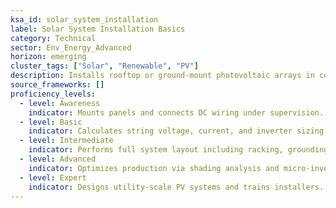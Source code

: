 ```yaml
---
ksa_id: solar_system_installation
label: Solar System Installation Basics
category: Technical
sector: Env_Energy_Advanced
horizon: emerging
cluster_tags: ["Solar", "Renewable", "PV"]
description: Installs rooftop or ground‑mount photovoltaic arrays in compliance with electrical and structural codes.
source_frameworks: []
proficiency_levels:
  - level: Awareness
    indicator: Mounts panels and connects DC wiring under supervision.
  - level: Basic
    indicator: Calculates string voltage, current, and inverter sizing.
  - level: Intermediate
    indicator: Performs full system layout including racking, grounding, and monitoring.
  - level: Advanced
    indicator: Optimizes production via shading analysis and micro‑inverter selection.
  - level: Expert
    indicator: Designs utility‑scale PV systems and trains installers.
---
```

